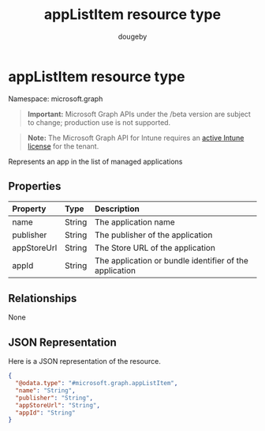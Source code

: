 ﻿---
title: "appListItem resource type"
description: "Represents an app in the list of managed applications"
author: "dougeby"
localization_priority: Normal
ms.prod: "intune"
doc_type: resourcePageType
---

# appListItem resource type

Namespace: microsoft.graph

> **Important:** Microsoft Graph APIs under the /beta version are subject to change; production use is not supported.

> **Note:** The Microsoft Graph API for Intune requires an [active Intune license](https://go.microsoft.com/fwlink/?linkid=839381) for the tenant.

Represents an app in the list of managed applications

## Properties

| Property    | Type   | Description                                             |
| :---------- | :----- | :------------------------------------------------------ |
| name        | String | The application name                                    |
| publisher   | String | The publisher of the application                        |
| appStoreUrl | String | The Store URL of the application                        |
| appId       | String | The application or bundle identifier of the application |

## Relationships

None

## JSON Representation

Here is a JSON representation of the resource.

<!-- {
  "blockType": "resource",
  "@odata.type": "microsoft.graph.appListItem"
}
-->

```json
{
  "@odata.type": "#microsoft.graph.appListItem",
  "name": "String",
  "publisher": "String",
  "appStoreUrl": "String",
  "appId": "String"
}
```
